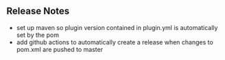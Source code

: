 ## Release Notes
* set up maven so plugin version contained in plugin.yml is automatically set by the pom
* add github actions to automatically create a release when changes to pom.xml are pushed to master